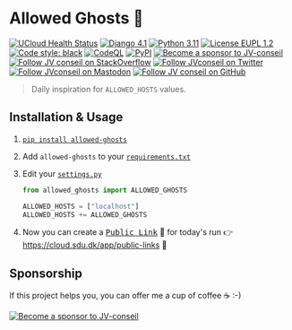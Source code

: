 <!-- markdownlint-disable MD033 -->
# Allowed Ghosts 👻

[![UCloud Health Status](https://img.shields.io/website?down_color=red&down_message=down&label=UCloud&up_color=green&up_message=up&url=https%3A%2F%2Fapp-health-check.cloud.sdu.dk%2F)](https://app-health-check.cloud.sdu.dk)
[![Django 4.1](https://img.shields.io/badge/Django-4.1.7-green)](https://docs.djangoproject.com/en/4.1/releases/4.1.7/)
[![Python 3.11](https://img.shields.io/badge/Python-3.11.2-green)](https://www.python.org/downloads/release/python-3112/)
[![License EUPL 1.2](https://img.shields.io/badge/License-EUPL--1.2-blue.svg)](LICENSE)
[![Code style: black](https://img.shields.io/badge/code%20style-black-000000.svg)](https://github.com/psf/black)
[![CodeQL](https://github.com/JV-conseil/allowed-ghosts/actions/workflows/github-code-scanning/codeql/badge.svg)](https://github.com/JV-conseil/allowed-ghosts/actions/workflows/github-code-scanning/codeql)
[![PyPI](https://img.shields.io/pypi/v/allowed-ghosts?color=green)](https://pypi.org/project/allowed-ghosts/)
[![Become a sponsor to JV-conseil](https://img.shields.io/static/v1?label=Sponsor&message=%E2%9D%A4&logo=GitHub&color=%23fe8e86)](https://github.com/sponsors/JV-conseil "Become a sponsor to JV-conseil")
[![Follow JV conseil on StackOverflow](https://img.shields.io/stackexchange/stackoverflow/r/2477854)](https://stackoverflow.com/users/2477854/jv-conseil "Follow JV conseil on StackOverflow")
[![Follow JVconseil on Twitter](https://img.shields.io/twitter/follow/JVconseil.svg?style=social&logo=twitter)](https://twitter.com/JVconseil "Follow JVconseil on Twitter")
[![Follow JVconseil on Mastodon](https://img.shields.io/mastodon/follow/109896584320509054?domain=https%3A%2F%2Ffosstodon.org)](https://fosstodon.org/@JVconseil "Follow JVconseil@fosstodon.org on Mastodon")
[![Follow JV conseil on GitHub](https://img.shields.io/github/followers/JV-conseil?label=JV-conseil&style=social)](https://github.com/JV-conseil "Follow JV-conseil on GitHub")

> Daily inspiration for `ALLOWED_HOSTS` values.

## Installation & Usage

1. [`pip install allowed-ghosts`](https://pypi.org/project/allowed-ghosts/)

2. Add `allowed-ghosts` to your [`requirements.txt`](requirements.txt)

3. Edit your [`settings.py`](core/settings.py)

    ```py
    from allowed_ghosts import ALLOWED_GHOSTS

    ALLOWED_HOSTS = ["localhost"]
    ALLOWED_HOSTS += ALLOWED_GHOSTS
    ```

4. Now you can create a [<kbd>Public Link</kbd>](https://cloud.sdu.dk/app/public-links) 🔗 for today's run 👉 <https://cloud.sdu.dk/app/public-links> 📆

## Sponsorship

If this project helps you, you can offer me a cup of coffee ☕️ :-)

[![Become a sponsor to JV-conseil](https://img.shields.io/static/v1?label=Sponsor&message=%E2%9D%A4&logo=GitHub&color=%23fe8e86)](https://github.com/sponsors/JV-conseil)
